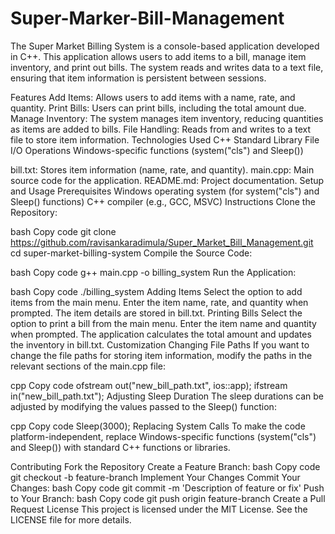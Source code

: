 # Super-Marker-Bill-Management
The Super Market Billing System is a console-based application developed in C++. This application allows users to add items to a bill, manage item inventory, and print out bills. The system reads and writes data to a text file, ensuring that item information is persistent between sessions.

Features
Add Items: Allows users to add items with a name, rate, and quantity.
Print Bills: Users can print bills, including the total amount due.
Manage Inventory: The system manages item inventory, reducing quantities as items are added to bills.
File Handling: Reads from and writes to a text file to store item information.
Technologies Used
C++ Standard Library
File I/O Operations
Windows-specific functions (system("cls") and Sleep())

bill.txt: Stores item information (name, rate, and quantity).
main.cpp: Main source code for the application.
README.md: Project documentation.
Setup and Usage
Prerequisites
Windows operating system (for system("cls") and Sleep() functions)
C++ compiler (e.g., GCC, MSVC)
Instructions
Clone the Repository:

bash
Copy code
git clone https://github.com/ravisankaradimula/Super_Market_Bill_Management.git
cd super-market-billing-system
Compile the Source Code:

bash
Copy code
g++ main.cpp -o billing_system
Run the Application:

bash
Copy code
./billing_system
Adding Items
Select the option to add items from the main menu.
Enter the item name, rate, and quantity when prompted.
The item details are stored in bill.txt.
Printing Bills
Select the option to print a bill from the main menu.
Enter the item name and quantity when prompted.
The application calculates the total amount and updates the inventory in bill.txt.
Customization
Changing File Paths
If you want to change the file paths for storing item information, modify the paths in the relevant sections of the main.cpp file:

cpp
Copy code
ofstream out("new_bill_path.txt", ios::app);
ifstream in("new_bill_path.txt");
Adjusting Sleep Duration
The sleep durations can be adjusted by modifying the values passed to the Sleep() function:

cpp
Copy code
Sleep(3000);
Replacing System Calls
To make the code platform-independent, replace Windows-specific functions (system("cls") and Sleep()) with standard C++ functions or libraries.

Contributing
Fork the Repository
Create a Feature Branch:
bash
Copy code
git checkout -b feature-branch
Implement Your Changes
Commit Your Changes:
bash
Copy code
git commit -m 'Description of feature or fix'
Push to Your Branch:
bash
Copy code
git push origin feature-branch
Create a Pull Request
License
This project is licensed under the MIT License. See the LICENSE file for more details.
